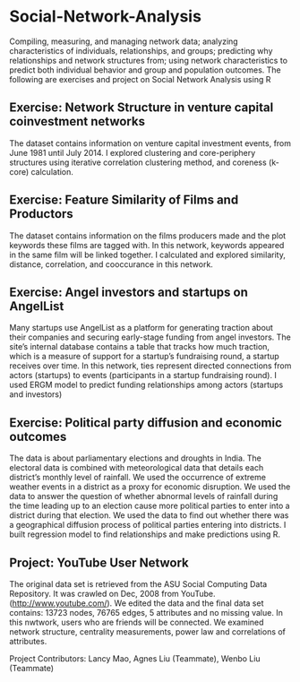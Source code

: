 # Social-Network-Analysis
Compiling, measuring, and managing network data; analyzing characteristics of individuals, relationships, and groups; predicting why relationships and network structures from; using network characteristics to predict both individual behavior and group and population outcomes.
The following are exercises and project on Social Network Analysis using R

## Exercise: Network Structure in venture capital coinvestment networks
The dataset contains information on venture capital investment events, from June 1981 until July 2014.
I explored clustering and core-periphery structures using iterative correlation clustering method, and coreness (k-core) calculation.

## Exercise: Feature Similarity of Films and Productors
The dataset contains information on the films producers made and the plot keywords these films are tagged with.
In this network, keywords appeared in the same film will be linked together.
I calculated and explored similarity, distance, correlation, and cooccurance in this network.

## Exercise: Angel investors and startups on AngelList
Many startups use AngelList as a platform for generating traction about their companies and securing early-stage funding from angel investors. The site’s internal database contains a table that tracks how much traction, which is a measure of support for a startup’s fundraising round, a startup receives over time.
In this network, ties represent directed connections from actors (startups) to events (participants in a startup fundraising round).
I used ERGM model to predict funding relationships among actors (startups and investors)

## Exercise: Political party diffusion and economic outcomes
The data is about parliamentary elections and droughts in India.
The electoral data is combined with meteorological data that details each district’s monthly level of rainfall. We used the occurrence of extreme weather events in a district as a proxy for economic disruption. We used the data to answer the question of whether abnormal levels of rainfall during the time leading up to an election cause more political parties to enter into a district during that election. We  used the data to find out whether there was a geographical diffusion process of political parties entering into districts.
I built regression model to find relationships and make predictions using R.

## Project: YouTube User Network
The original data set is retrieved from the ASU Social Computing Data Repository. It was crawled on Dec, 2008 from YouTube. (http://www.youtube.com/). We edited the data and the final data set contains: 13723 nodes, 76765 edges, 5 attributes and no missing value. 
In this nwtwork, users who are friends will be connected.
We examined network structure, centrality measurements, power law and correlations of attributes.

Project Contributors: Lancy Mao, Agnes Liu (Teammate), Wenbo Liu (Teammate)
